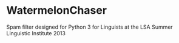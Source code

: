 WatermelonChaser
================

Spam filter designed for Python 3 for Linguists at the LSA Summer Linguistic Institute 2013
